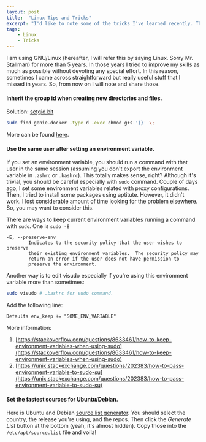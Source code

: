 ```yaml
---
layout: post
title:  "Linux Tips and Tricks"
excerpt: "I'd like to note some of the tricks I've learned recently. These tips and tricks may not be well-known and hopefully helpful."
tags: 
    - Linux
    - Tricks
---
```


I am using GNU/Linux (hereafter, I will refer this by saying Linux. Sorry Mr. Stallman) for more than 5 years. In those years I tried to improve my skills as much as possible without devoting any special effort. In this reason, sometimes I came across straightforward but really useful stuff that I missed in years. So, from now on I will note and share those.

#### Inherit the group id when creating new directories and files. 

Solution: [setgid bit](https://en.wikipedia.org/wiki/Setuid#setgid_on_directories)

```bash
sudo find genie-docker -type d -exec chmod g+s '{}' \;   
```

More can be found [here](http://unix.stackexchange.com/questions/115631/getting-new-files-to-inherit-group-permissions-on-linux).

#### Use the same user after setting an environment variable.
If you set an environment variable, you should run a command with that user in the same session (assuming you don't export the environment variable in `.zshrc` or `.bashrc`). This totally makes sense, right? Although it's trivial, you should be careful especially with `sudo` command. Couple of days ago, I set some environment variables related with proxy configurations. Then, I tried to install some packages using aptitute. However, it didn't work. I lost considerable amount of time looking for the problem elsewhere. So, you may want to consider this.

There are ways to keep current environment variables running a command with `sudo`. One is `sudo -E`

```
-E, --preserve-env
        Indicates to the security policy that the user wishes to preserve 
        their existing environment variables.  The security policy may
        return an error if the user does not have permission to 
        preserve the environment.
```

Another way is to edit visudo especially if you're using this environment variable more than sometimes:

```bash
sudo visudo # .bashrc for sudo command.
```

Add the following line:

```
Defaults env_keep += "SOME_ENV_VARIABLE"
```

More information:

1. [https://stackoverflow.com/questions/8633461/how-to-keep-environment-variables-when-using-sudo](https://stackoverflow.com/questions/8633461/how-to-keep-environment-variables-when-using-sudo)
2. [https://unix.stackexchange.com/questions/202383/how-to-pass-environment-variable-to-sudo-su](https://unix.stackexchange.com/questions/202383/how-to-pass-environment-variable-to-sudo-su)

#### Set the fastest sources for Ubuntu/Debian.

Here is Ubuntu and Debian [source list generator](http://repogen.simplylinux.ch/). You should select the country, the release you're using, and the repos. Then click the *Generate List* button at the bottom (yeah, it's almost hidden). Copy those into the `/etc/apt/source.list` file and voilà! 


